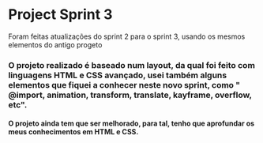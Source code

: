# Project Sprint 3
 Foram feitas atualizações do sprint 2 para o sprint 3, usando os mesmos elementos do antigo progeto
### O projeto realizado é baseado num layout, da qual foi feito com linguagens HTML e CSS avançado, usei também alguns elementos que fiquei a conhecer neste novo sprint, como " @import, animation, transform, translate, kayframe, overflow, etc". 
#### O projeto ainda tem que ser melhorado, para tal, tenho que aprofundar os meus conhecimentos em HTML e CSS.
